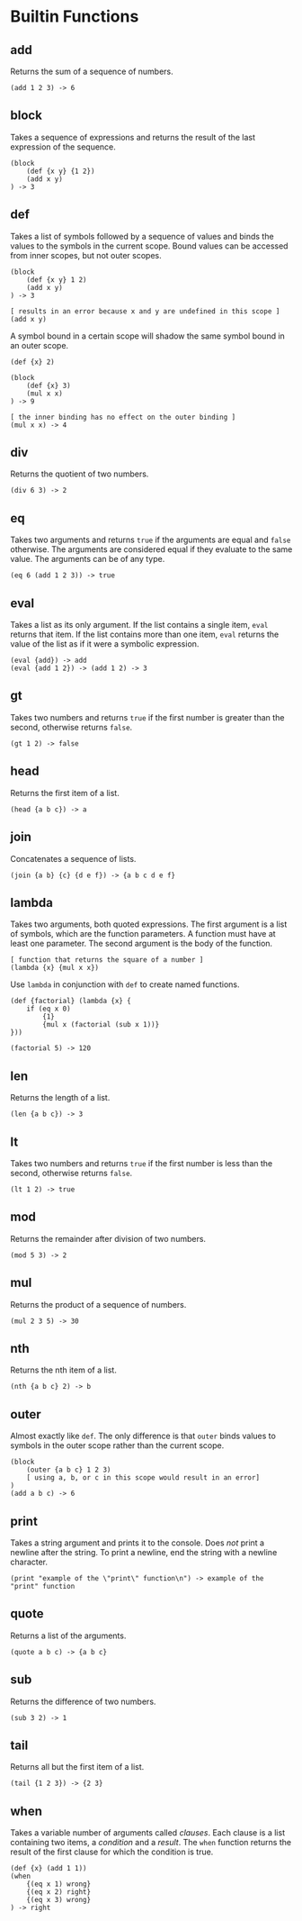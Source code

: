 Builtin Functions
=================

add
---
Returns the sum of a sequence of numbers.

```
(add 1 2 3) -> 6
```

block
-----
Takes a sequence of expressions and returns the result of the last expression of the sequence.

```
(block
    (def {x y} {1 2})
    (add x y)
) -> 3
```

def
---
Takes a list of symbols followed by a sequence of values and binds the values to the symbols in the current scope. Bound values can be accessed from inner scopes, but not outer scopes.

```
(block
    (def {x y} 1 2)
    (add x y)
) -> 3

[ results in an error because x and y are undefined in this scope ]
(add x y)
```

A symbol bound in a certain scope will shadow the same symbol bound in an outer scope.

```
(def {x} 2)

(block
    (def {x} 3)
    (mul x x)
) -> 9

[ the inner binding has no effect on the outer binding ]
(mul x x) -> 4
```

div
---
Returns the quotient of two numbers.

```
(div 6 3) -> 2
```

eq
--
Takes two arguments and returns `true` if the arguments are equal and `false` otherwise. The arguments are considered equal if they evaluate to the same value. The arguments can be of any type.

```
(eq 6 (add 1 2 3)) -> true
```

eval
----
Takes a list as its only argument. If the list contains a single item, `eval` returns that item. If the list contains more than one item, `eval` returns the value of the list as if it were a symbolic expression.

```
(eval {add}) -> add
(eval {add 1 2}) -> (add 1 2) -> 3
```

gt
--
Takes two numbers and returns `true` if the first number is greater than the second, otherwise returns `false`.

```
(gt 1 2) -> false
```

head
----
Returns the first item of a list.

```
(head {a b c}) -> a
```

join
----
Concatenates a sequence of lists.

```
(join {a b} {c} {d e f}) -> {a b c d e f}
```

lambda
------
Takes two arguments, both quoted expressions. The first argument is a list of symbols, which are the function parameters. A function must have at least one parameter. The second argument is the body of the function.

```
[ function that returns the square of a number ]
(lambda {x} {mul x x})
```

Use `lambda` in conjunction with `def` to create named functions.

```
(def {factorial} (lambda {x} {
    if (eq x 0)
        {1}
        {mul x (factorial (sub x 1))}
}))

(factorial 5) -> 120
```

len
---
Returns the length of a list.

```
(len {a b c}) -> 3
```

lt
--
Takes two numbers and returns `true` if the first number is less than the second, otherwise returns `false`.

```
(lt 1 2) -> true
```

mod
---
Returns the remainder after division of two numbers.

```
(mod 5 3) -> 2
```

mul
---
Returns the product of a sequence of numbers.

```
(mul 2 3 5) -> 30
```

nth
---
Returns the nth item of a list.

```
(nth {a b c} 2) -> b
```

outer
-----
Almost exactly like `def`. The only difference is that `outer` binds values to symbols in the outer scope rather than the current scope.

```
(block
    (outer {a b c} 1 2 3)
    [ using a, b, or c in this scope would result in an error]
)
(add a b c) -> 6
```

print
-----
Takes a string argument and prints it to the console. Does *not* print a newline after the string. To print a newline, end the string with a newline character.

```
(print "example of the \"print\" function\n") -> example of the "print" function
```

quote
-----
Returns a list of the arguments.

```
(quote a b c) -> {a b c}
```

sub
---
Returns the difference of two numbers.

```
(sub 3 2) -> 1
```

tail
----
Returns all but the first item of a list.

```
(tail {1 2 3}) -> {2 3}
```

when
----
Takes a variable number of arguments called  *clauses*. Each clause is a list containing two items, a *condition* and a *result*. The `when` function returns the result of the first clause for which the condition is true.

```
(def {x} (add 1 1))
(when
    {(eq x 1) wrong}
    {(eq x 2) right}
    {(eq x 3) wrong}
) -> right
```

